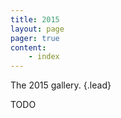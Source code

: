 ```yaml
---
title: 2015
layout: page
pager: true
content:
    - index
---
```


The 2015 gallery.
{.lead}

TODO

